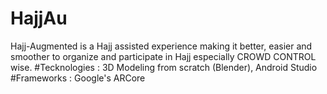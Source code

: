 # HajjAu
Hajj-Augmented is a Hajj assisted experience making it better, easier and smoother to organize and participate in Hajj especially CROWD CONTROL wise.
#Tecknologies : 3D Modeling from scratch (Blender), Android Studio
#Frameworks : Google's ARCore
